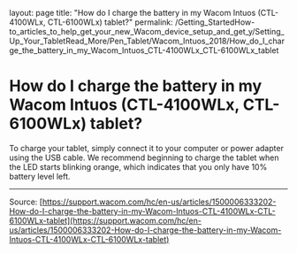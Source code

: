 layout: page
title: "How do I charge the battery in my Wacom Intuos (CTL-4100WLx, CTL-6100WLx) tablet?"
permalink: /Getting_StartedHow-to_articles_to_help_get_your_new_Wacom_device_setup_and_get_y/Setting_Up_Your_TabletRead_More/Pen_Tablet/Wacom_Intuos_2018/How_do_I_charge_the_battery_in_my_Wacom_Intuos_CTL-4100WLx_CTL-6100WLx_tablet

# How do I charge the battery in my Wacom Intuos (CTL-4100WLx, CTL-6100WLx) tablet?

To charge your tablet, simply connect it to your computer or power adapter using the USB cable. We recommend beginning to charge the tablet when the LED starts blinking orange, which indicates that you only have 10% battery level left.

---
Source: [https://support.wacom.com/hc/en-us/articles/1500006333202-How-do-I-charge-the-battery-in-my-Wacom-Intuos-CTL-4100WLx-CTL-6100WLx-tablet](https://support.wacom.com/hc/en-us/articles/1500006333202-How-do-I-charge-the-battery-in-my-Wacom-Intuos-CTL-4100WLx-CTL-6100WLx-tablet)
